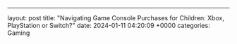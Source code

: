 ---
layout: post
title: "Navigating Game Console Purchases for Children: Xbox, PlayStation or Switch?"
date:   2024-01-11 04:20:09 +0000
categories: Gaming

